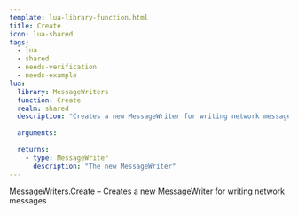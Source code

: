 ```yaml
---
template: lua-library-function.html
title: Create
icon: lua-shared
tags:
  - lua
  - shared
  - needs-verification
  - needs-example
lua:
  library: MessageWriters
  function: Create
  realm: shared
  description: "Creates a new MessageWriter for writing network messages"
  
  arguments:
  
  returns:
    - type: MessageWriter
      description: "The new MessageWriter"
---
```


<div class="lua__search__keywords">
MessageWriters.Create &#x2013; Creates a new MessageWriter for writing network messages
</div>
